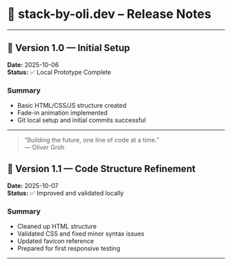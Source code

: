 # 🚀 stack-by-oli.dev – Release Notes

---

## 🧩 Version 1.0 — Initial Setup

**Date:** 2025-10-06  
**Status:** ✅ Local Prototype Complete

### Summary

- Basic HTML/CSS/JS structure created
- Fade-in animation implemented
- Git local setup and initial commits successful

---

> “Building the future, one line of code at a time.”  
> — Oliver Groh

## 🧩 Version 1.1 — Code Structure Refinement

**Date:** 2025-10-07  
**Status:** ✅ Improved and validated locally

### Summary

- Cleaned up HTML structure
- Validated CSS and fixed minor syntax issues
- Updated favicon reference
- Prepared for first responsive testing

---
